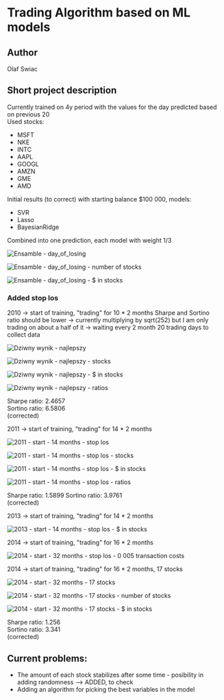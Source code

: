 # Trading Algorithm based on ML models
## Author
Olaf Swiac
## Short project description
Currently trained on 4y period with the values for the day predicted based on previous 20  
Used stocks: 
* MSFT
* NKE
* INTC
* AAPL
* GOOGL
* AMZN
* GME
* AMD



Initial results (to correct) with starting balance $100 000,
models:
* SVR
* Lasso
* BayesianRidge

Combined into one prediction, each model with weight 1/3

![Ensamble - day_of_losing](https://github.com/OlafSwiac/wne_stocks_test/assets/119978172/20c98176-2e4c-416f-9dd2-076bf92aab6c)

![Ensamble - day_of_losing - number of stocks](https://github.com/OlafSwiac/wne_stocks_test/assets/119978172/94de1d4b-917e-445c-8759-8f23ba41555e)

![Ensamble - day_of_losing - $ in stocks](https://github.com/OlafSwiac/wne_stocks_test/assets/119978172/4cb7f340-b1a7-46d2-a66b-a8ca7553e45b)

### Added stop los
2010 -> start of training, "trading" for 10 * 2 months
Sharpe and Sortino ratio should be lower -> currently multiplying by sqrt(252) but I am only trading on about a half of it -> waiting every 2 month 20 trading days to collect data

![Dziwny wynik - najlepszy](https://github.com/OlafSwiac/wne_stocks_test/assets/119978172/7d605446-6d70-41c0-a241-134296757c70)

![Dziwny wynik - najlepszy - stocks](https://github.com/OlafSwiac/wne_stocks_test/assets/119978172/b0972eee-8e60-45e1-bfc2-724325668713)

![Dziwny wynik - najlepszy - $ in stocks](https://github.com/OlafSwiac/wne_stocks_test/assets/119978172/e815af1c-02b7-4050-b268-5925cf695a4d)

![Dziwny wynik - najlepszy - ratios](https://github.com/OlafSwiac/wne_stocks_test/assets/119978172/e0b0b240-1169-48a7-8e8e-4f5081979e6f)

Sharpe ratio: 2.4657  
Sortino ratio: 6.5806  
(corrected)

2011 -> start of training, "trading" for 14 * 2 months

![2011 - start - 14 months - stop los](https://github.com/OlafSwiac/wne_stocks_test/assets/119978172/4505e8cd-b35f-4af1-a993-9f416fd31139)

![2011 - start - 14 months - stop los - stocks](https://github.com/OlafSwiac/wne_stocks_test/assets/119978172/0147a7c5-17ea-42c7-b83b-c472a556b58d)

![2011 - start - 14 months - stop los - $ in stocks](https://github.com/OlafSwiac/wne_stocks_test/assets/119978172/e9da4d19-a1f1-4906-b116-19a9497cbe21)

![2011 - start - 14 months - stop los - ratios](https://github.com/OlafSwiac/wne_stocks_test/assets/119978172/b1043499-57da-4c73-83c0-1cacc634b940)

Sharpe ratio: 1.5899 
Sortino ratio: 3.9761  
(corrected)

2013 -> start of training, "trading" for 14 * 2 months

![2013 - start - 14 months - stop los - $ in stocks](https://github.com/OlafSwiac/wne_stocks_test/assets/119978172/5d65d782-c85e-4efe-ae91-539c6a07a6a0)

2014 -> start of training, "trading" for 16 * 2 months

![2014 - start - 32 months - stop los - 0 005 transaction costs](https://github.com/OlafSwiac/wne_stocks_test/assets/119978172/5404406b-07f6-4f89-a3ff-c7a74daca764)

2014 -> start of training, "trading" for 16 * 2 months, 17 stocks

![2014 - start - 32 months - 17 stocks](https://github.com/OlafSwiac/wne_stocks_test/assets/119978172/346cc3af-539b-441d-ba3f-2679ef5b7afa)

![2014 - start - 32 months - 17 stocks - number of stocks](https://github.com/OlafSwiac/wne_stocks_test/assets/119978172/96187dc6-5ed3-4ccf-b531-10ea0ec7ad08)

![2014 - start - 32 months - 17 stocks - $ in stocks](https://github.com/OlafSwiac/wne_stocks_test/assets/119978172/03577b1b-f71d-4f69-861c-c880a3381cea)

Sharpe ratio: 1.256  
Sortino ratio: 3.341  
(corrected)


## Current problems:
* The amount of each stock stabilizes after some time - posibility in adding randomness --> ADDED, to check
* Adding an algorithm for picking the best variables in the model

